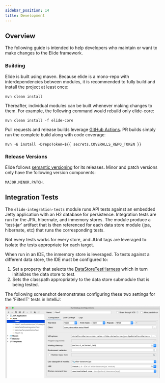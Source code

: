 ```yaml
---
sidebar_position: 14
title: Development
---
```


Overview
--------

The following guide is intended to help developers who maintain or want to make changes to the Elide framework.

### Building

Elide is built using maven.  Because elide is a mono-repo with interdependencies between modules, it is recommended to
fully build and install the project at least once:

```console
mvn clean install
```

Thereafter, individual modules can be built whenever making changes to them.  For example, the following command would
rebuild only elide-core:

```console
mvn clean install -f elide-core
```

Pull requests and release builds leverage [GitHub Actions](https://docs.github.com/en/actions). PR builds simply run the
complete build along with code coverage:

```console
mvn -B install -DrepoToken=${{ secrets.COVERALLS_REPO_TOKEN }}
```

### Release Versions

Elide follows [semantic versioning](https://semver.org/) for its releases. Minor and patch versions only have the
following version components:

`MAJOR.MINOR.PATCH`.

Integration Tests
-----------------

The `elide-integration-tests` module runs API tests against an embedded Jetty application with an H2 database for
persistence. Integration tests are run for the JPA, hibernate, and inmemory stores. The module produce a 'test-jar'
artifact that is then referenced for each data store module (jpa, hibernate, etc) that runs the corresponding tests.

Not every tests works for every store, and JUnit tags are leveraged to isolate the tests appropriate for each target.

When run in an IDE, the inmemory store is leveraged. To tests against a different data store, the IDE must be configured
to:

1. Set a property that selects the
   [DataStoreTestHarness](https://github.com/paion-data/elide/blob/master/elide-core/src/main/java/com/paiondata/elide/core/datastore/test/DataStoreTestHarness.java)
   which in turn initializes the data store to test.
2. Sets the classpath appropriately to the data store submodule that is being tested.

The following screenshot demonstrates configuring these two settings for the 'FilterIT' tests in IntelliJ:

![Configuring IT Tests In Intellij](./img/intellij-config.png)
